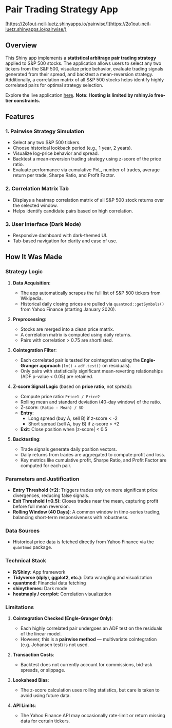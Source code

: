 # Pair Trading Strategy App

[https://2o1out-neil-luetz.shinyapps.io/pairwise/](https://2o1out-neil-luetz.shinyapps.io/pairwise/)

## Overview

This Shiny app implements a **statistical arbitrage pair trading strategy** applied to S&P 500 stocks. The application allows users to select any two tickers from the S&P 500, visualize price behavior, evaluate trading signals generated from their spread, and backtest a mean-reversion strategy. Additionally, a correlation matrix of all S&P 500 stocks helps identify highly correlated pairs for optimal strategy selection.

Explore the live application [here](https://2o1out-neil-luetz.shinyapps.io/pairwise/). **Note: Hosting is limited by rshiny.io free-tier constraints.**

## Features

### 1. Pairwise Strategy Simulation

- Select any two S&P 500 tickers.
- Choose historical lookback period (e.g., 1 year, 2 years).
- Visualize log-price behavior and spread.
- Backtest a mean-reversion trading strategy using z-score of the price ratio.
- Evaluate performance via cumulative PnL, number of trades, average return per trade, Sharpe Ratio, and Profit Factor.

### 2. Correlation Matrix Tab

- Displays a heatmap correlation matrix of all S&P 500 stock returns over the selected window.
- Helps identify candidate pairs based on high correlation.

### 3. User Interface (Dark Mode)

- Responsive dashboard with dark-themed UI.
- Tab-based navigation for clarity and ease of use.

## How It Was Made

### Strategy Logic

1. **Data Acquisition**:
   - The app automatically scrapes the full list of S&P 500 tickers from Wikipedia.
   - Historical daily closing prices are pulled via `quantmod::getSymbols()` from Yahoo Finance (starting January 2020).

2. **Preprocessing**:
   - Stocks are merged into a clean price matrix.
   - A correlation matrix is computed using daily returns.
   - Pairs with correlation > 0.75 are shortlisted.

3. **Cointegration Filter**:
   - Each correlated pair is tested for cointegration using the **Engle-Granger approach** (`lm()` + `adf.test()` on residuals).
   - Only pairs with statistically significant mean-reverting relationships (ADF p-value < 0.05) are retained.

4. **Z-score Signal Logic** (based on **price ratio**, not spread):
   - Compute price ratio: `Price1 / Price2`
   - Rolling mean and standard deviation (40-day window) of the ratio.
   - Z-score: `(Ratio - Mean) / SD`
   - **Entry**:
     - Long spread (buy A, sell B) if z-score < -2
     - Short spread (sell A, buy B) if z-score > +2
   - **Exit**: Close position when |z-score| < 0.5

5. **Backtesting**:
   - Trade signals generate daily position vectors.
   - Daily returns from trades are aggregated to compute profit and loss.
   - Key metrics like cumulative profit, Sharpe Ratio, and Profit Factor are computed for each pair.

### Parameters and Justification

- **Entry Threshold (±2)**: Triggers trades only on more significant price divergences, reducing false signals.
- **Exit Threshold (±0.5)**: Closes trades near the mean, capturing profit before full mean reversion.
- **Rolling Window (40 Days)**: A common window in time-series trading, balancing short-term responsiveness with robustness.

### Data Sources

- Historical price data is fetched directly from Yahoo Finance via the `quantmod` package.

### Technical Stack

- **R/Shiny**: App framework
- **Tidyverse (dplyr, ggplot2, etc.)**: Data wrangling and visualization
- **quantmod**: Financial data fetching
- **shinythemes**: Dark mode
- **heatmaply / corrplot**: Correlation visualization

### Limitations

1. **Cointegration Checked (Engle-Granger Only)**:
   - Each highly correlated pair undergoes an ADF test on the residuals of the linear model.
   - However, this is a **pairwise method** — multivariate cointegration (e.g. Johansen test) is not used.

2. **Transaction Costs**:
   - Backtest does not currently account for commissions, bid-ask spreads, or slippage.

3. **Lookahead Bias**:
   - The z-score calculation uses rolling statistics, but care is taken to avoid using future data.

4. **API Limits**:
   - The Yahoo Finance API may occasionally rate-limit or return missing data for certain tickers.


